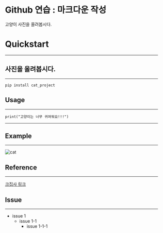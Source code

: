 Github 연습 : 마크다운 작성
=========

고양이 사진을 올려봅시다.
# Quickstart
-----
## 사진을 올려봅시다.
-----
```pip install cat_project```
## Usage
----

```print("고양이는 너무 귀여워요!!!")```

----
## Example
----
![cat](https://github.com/mingu4u/conflict_project/assets/97663670/20daa67f-f927-4a83-bc9c-43a24f1c1cd1)

## Reference
----
[크집사 링크](https://www.google.com/search?q=%EA%B3%A0%EC%96%91%EC%95%84&oq=%EA%B3%A0%EC%96%91%EC%95%84&gs_lcrp=EgZjaHJvbWUyBggAEEUYOTIGCAEQRRg7MgYIAhBFGDsyBggDEEUYO9IBCDIwOTZqMGo3qAIAsAIA&sourceid=chrome&ie=UTF-8)


## Issue
----
* issue 1
  - issue 1-1
      + issue 1-1-1

    
